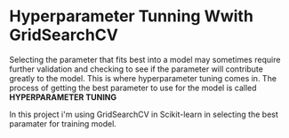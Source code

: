 # Hyperparameter Tunning Wwith GridSearchCV

Selecting the parameter that fits best into a model may sometimes require further validation and checking to see if the parameter will contribute greatly to the model.
This is where hyperparameter tuning comes in. The process of getting the best parameter to use for the model is called **HYPERPARAMETER TUNING**

In this project i'm using GridSearchCV in Scikit-learn in selecting the best paramater for training model.



